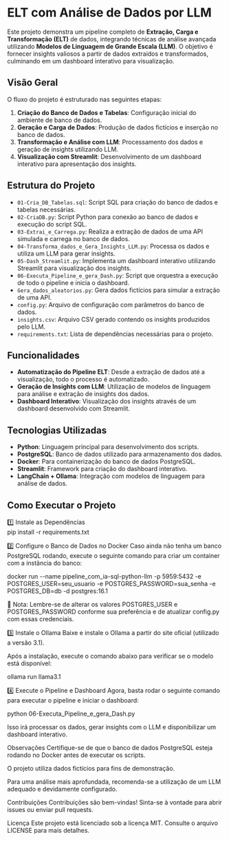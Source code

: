 # ELT com Análise de Dados por LLM

Este projeto demonstra um pipeline completo de **Extração, Carga e Transformação (ELT)** de dados, integrando técnicas de análise avançada utilizando **Modelos de Linguagem de Grande Escala (LLM)**. O objetivo é fornecer insights valiosos a partir de dados extraídos e transformados, culminando em um dashboard interativo para visualização.

## Visão Geral

O fluxo do projeto é estruturado nas seguintes etapas:

1. **Criação do Banco de Dados e Tabelas**: Configuração inicial do ambiente de banco de dados.
2. **Geração e Carga de Dados**: Produção de dados fictícios e inserção no banco de dados.
3. **Transformação e Análise com LLM**: Processamento dos dados e geração de insights utilizando LLM.
4. **Visualização com Streamlit**: Desenvolvimento de um dashboard interativo para apresentação dos insights.

## Estrutura do Projeto

- `01-Cria_DB_Tabelas.sql`: Script SQL para criação do banco de dados e tabelas necessárias.
- `02-CriaDB.py`: Script Python para conexão ao banco de dados e execução do script SQL.
- `03-Extrai_e_Carrega.py`: Realiza a extração de dados de uma API simulada e carrega no banco de dados.
- `04-Transforma_dados_e_Gera_Insights_LLM.py`: Processa os dados e utiliza um LLM para gerar insights.
- `05-Dash_Streamlit.py`: Implementa um dashboard interativo utilizando Streamlit para visualização dos insights.
- `06-Executa_Pipeline_e_gera_Dash.py`: Script que orquestra a execução de todo o pipeline e inicia o dashboard.
- `Gera_dados_aleatorios.py`: Gera dados fictícios para simular a extração de uma API.
- `config.py`: Arquivo de configuração com parâmetros do banco de dados.
- `insights.csv`: Arquivo CSV gerado contendo os insights produzidos pelo LLM.
- `requirements.txt`: Lista de dependências necessárias para o projeto.

## Funcionalidades

- **Automatização do Pipeline ELT**: Desde a extração de dados até a visualização, todo o processo é automatizado.
- **Geração de Insights com LLM**: Utilização de modelos de linguagem para análise e extração de insights dos dados.
- **Dashboard Interativo**: Visualização dos insights através de um dashboard desenvolvido com Streamlit.

## Tecnologias Utilizadas

- **Python**: Linguagem principal para desenvolvimento dos scripts.
- **PostgreSQL**: Banco de dados utilizado para armazenamento dos dados.
- **Docker**: Para containerização do banco de dados PostgreSQL.
- **Streamlit**: Framework para criação do dashboard interativo.
- **LangChain + Ollama**: Integração com modelos de linguagem para análise de dados.

## Como Executar o Projeto

1️⃣ Instale as Dependências  
pip install -r requirements.txt

2️⃣ Configure o Banco de Dados no Docker
Caso ainda não tenha um banco PostgreSQL rodando, execute o seguinte comando para criar um container com a instância do banco:

docker run --name pipeline_com_ia-sql-python-llm -p 5959:5432 -e POSTGRES_USER=seu_usuario -e POSTGRES_PASSWORD=sua_senha -e POSTGRES_DB=db -d postgres:16.1

📌 Nota: Lembre-se de alterar os valores POSTGRES_USER e POSTGRES_PASSWORD conforme sua preferência e de atualizar config.py com essas credenciais.

3️⃣ Instale o Ollama
Baixe e instale o Ollama a partir do site oficial (utilizado a versão 3.1).

Após a instalação, execute o comando abaixo para verificar se o modelo está disponível:

ollama run llama3.1

4️⃣ Execute o Pipeline e Dashboard
Agora, basta rodar o seguinte comando para executar o pipeline e iniciar o dashboard:

python 06-Executa_Pipeline_e_gera_Dash.py

Isso irá processar os dados, gerar insights com o LLM e disponibilizar um dashboard interativo.

Observações
Certifique-se de que o banco de dados PostgreSQL esteja rodando no Docker antes de executar os scripts.

O projeto utiliza dados fictícios para fins de demonstração.

Para uma análise mais aprofundada, recomenda-se a utilização de um LLM adequado e devidamente configurado.

Contribuições
Contribuições são bem-vindas! Sinta-se à vontade para abrir issues ou enviar pull requests.

Licença
Este projeto está licenciado sob a licença MIT. Consulte o arquivo LICENSE para mais detalhes.
